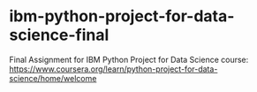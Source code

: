 # ibm-python-project-for-data-science-final
Final Assignment for IBM Python Project for Data Science course: https://www.coursera.org/learn/python-project-for-data-science/home/welcome
